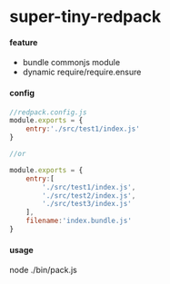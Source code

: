 # super-tiny-redpack

#### feature

-  bundle commonjs module
-  dynamic require/require.ensure

#### config

```javascript
//redpack.config.js
module.exports = {
    entry:'./src/test1/index.js'
}

//or

module.exports = {
    entry:[
        './src/test1/index.js',
        './src/test2/index.js',
        './src/test3/index.js'
    ],
    filename:'index.bundle.js'
}
```

#### usage

node ./bin/pack.js
